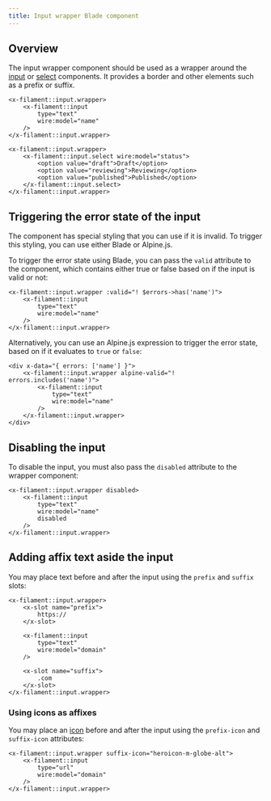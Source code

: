 ```yaml
---
title: Input wrapper Blade component
---
```


## Overview

The input wrapper component should be used as a wrapper around the [input](input) or [select](select) components. It provides a border and other elements such as a prefix or suffix.

```blade
<x-filament::input.wrapper>
    <x-filament::input
        type="text"
        wire:model="name"
    />
</x-filament::input.wrapper>

<x-filament::input.wrapper>
    <x-filament::input.select wire:model="status">
        <option value="draft">Draft</option>
        <option value="reviewing">Reviewing</option>
        <option value="published">Published</option>
    </x-filament::input.select>
</x-filament::input.wrapper>
```

## Triggering the error state of the input

The component has special styling that you can use if it is invalid. To trigger this styling, you can use either Blade or Alpine.js.

To trigger the error state using Blade, you can pass the `valid` attribute to the component, which contains either true or false based on if the input is valid or not:

```blade
<x-filament::input.wrapper :valid="! $errors->has('name')">
    <x-filament::input
        type="text"
        wire:model="name"
    />
</x-filament::input.wrapper>
```

Alternatively, you can use an Alpine.js expression to trigger the error state, based on if it evaluates to `true` or `false`:

```blade
<div x-data="{ errors: ['name'] }">
    <x-filament::input.wrapper alpine-valid="! errors.includes('name')">
        <x-filament::input
            type="text"
            wire:model="name"
        />
    </x-filament::input.wrapper>
</div>
```

## Disabling the input

To disable the input, you must also pass the `disabled` attribute to the wrapper component:

```blade
<x-filament::input.wrapper disabled>
    <x-filament::input
        type="text"
        wire:model="name"
        disabled
    />
</x-filament::input.wrapper>
```

## Adding affix text aside the input

You may place text before and after the input using the `prefix` and `suffix` slots:

```blade
<x-filament::input.wrapper>
    <x-slot name="prefix">
        https://
    </x-slot>

    <x-filament::input
        type="text"
        wire:model="domain"
    />

    <x-slot name="suffix">
        .com
    </x-slot>
</x-filament::input.wrapper>
```

### Using icons as affixes

You may place an [icon](https://blade-ui-kit.com/blade-icons?set=1#search) before and after the input using the `prefix-icon` and `suffix-icon` attributes:

```blade
<x-filament::input.wrapper suffix-icon="heroicon-m-globe-alt">
    <x-filament::input
        type="url"
        wire:model="domain"
    />
</x-filament::input.wrapper>
```
